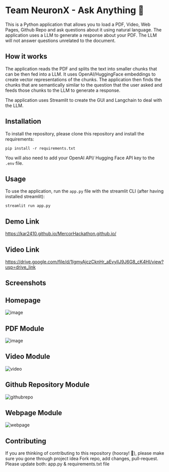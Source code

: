 # Team NeuronX - Ask Anything 💬

This is a Python application that allows you to load a PDF, Video, Web Pages, Github Repo and ask questions about it using natural language. The application uses a LLM to generate a response about your PDF. The LLM will not answer questions unrelated to the document.

## How it works

The application reads the PDF and splits the text into smaller chunks that can be then fed into a LLM. It uses OpenAI/HuggingFace embeddings to create vector representations of the chunks. The application then finds the chunks that are semantically similar to the question that the user asked and feeds those chunks to the LLM to generate a response.

The application uses Streamlit to create the GUI and Langchain to deal with the LLM.


## Installation

To install the repository, please clone this repository and install the requirements:

```
pip install -r requirements.txt
```

You will also need to add your OpenAI API/ Hugging Face API  key to the `.env` file.

## Usage

To use the application, run the `app.py` file with the streamlit CLI (after having installed streamlit): 

```
streamlit run app.py
```
## Demo Link
https://kar2410.github.io/MercorHackathon.github.io/

## Video Link
https://drive.google.com/file/d/1IgmyAjczCknHr_aEvylIJ9J6G8_cK4HI/view?usp=drive_link

## Screenshots

## Homepage

![image](https://github.com/Kar2410/MercorHackathon.github.io/assets/89201634/029d7800-8272-403b-8e4b-bb0d5c2209c5)

## PDF Module

![image](https://github.com/Kar2410/MercorHackathon.github.io/assets/89201634/d2973c57-ed4d-4a90-a0ca-e0596a68272d)

## Video Module

![video](https://github.com/Kar2410/MercorHackathon.github.io/assets/89201634/95f5f75b-fec0-4521-8af6-e99ad6ee98bb)

## Github Repository Module

![githubrepo](https://github.com/Kar2410/MercorHackathon.github.io/assets/89201634/5c22cf22-6c77-43e9-8d96-05a92b3e41b3)

## Webpage Module

![webpage](https://github.com/Kar2410/MercorHackathon.github.io/assets/89201634/6d9bd6bd-8012-4518-b45c-3edc0df6438d)

## Contributing

If you are thinking of contributing to this repository (hooray! 🎉), please make sure you gone through project idea
Fork repo, add changes, pull-request. Please update both: app.py & requirements.txt file





